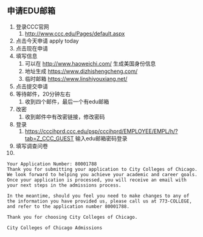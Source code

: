 ## 申请EDU邮箱
1. 登录CCC官网 
    1. http://www.ccc.edu/Pages/default.aspx
2. 点击今天申请 apply today
3. 点击现在申请
4. 填写信息 
    1. 可以在 http://www.haoweichi.com/ 生成美国身份信息
    2. 地址生成 https://www.dizhishengcheng.com/
    2. 临时邮箱 https://www.linshiyouxiang.net/
5. 点击提交申请
6. 等待邮件，20分钟左右
    1. 收到四个邮件，最后一个有edu邮箱
7. 改密
    1. 收到邮件中有改密链接，修改密码
8. 登录 
    1. https://cccihprd.ccc.edu/psp/cccihprd/EMPLOYEE/EMPL/h/?tab=Z_CCC_GUEST 输入edu邮箱密码登录
9. 填写调查问卷
10. 


```
Your Application Number: 80001788
Thank you for submitting your application to City Colleges of Chicago. 
We look forward to helping you achieve your academic and career goals. 
Once your application is processed, you will receive an email with 
your next steps in the admissions process.

In the meantime, should you feel you need to make changes to any of 
the information you have provided us, please call us at 773-COLLEGE, 
and refer to the application number 80001788.

Thank you for choosing City Colleges of Chicago.

City Colleges of Chicago Admissions
```